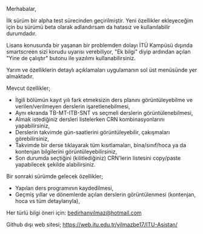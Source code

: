 Merhabalar,

İlk sürüm bir alpha test sürecinden geçirilmiştir. Yeni özellikler ekleyeceğim için bu sürümü beta olarak adlandırsam da hatasız ve kullanılabilir durumdadır. 

Lisans konusunda bir yaşanan bir problemden dolayı İTÜ Kampüsü dışında smartscreen sizi korudu uyarısı verebiliyor, "Ek bilgi" diyip ardından açılan "Yine de çalıştır" butonu ile yazılımı kullanabilirsiniz.


Yarım ve özelliklerin detaylı açıklamaları uygulamanın sol üst menüsünde yer almaktadır.

Mevcut özellikler;

- İlgili bölümün kayıt yılı fark etmeksizin ders planını görüntüleyebilme ve verilen/verilmeyen derslerin işaretlenebilmesi,
- Aynı ekranda TB-MT-ITB-SNT vs seçmeli derslerin görüntülenebilmesi,
- Almak istediğiniz dersleri listelerken CRN kombinasyonlarını yapabilirsiniz, 
- Derslerin takvimde gün-saatlerini görüntüleyebilir, çakışmaları görebilirsiniz,
- Takvimde bir derse tıklayarak tüm kısıtlamaları, bina/sınıf/hoca ya da kontenjan bilgilerini görüntüleyebilirsiniz,
- Son durumda seçtiğini (kilitlediğiniz) CRN'lerin listesini copy/paste yapabilecek şekilde alabilirsiniz.   

Bir sonraki sürümde gelecek özellikler;
- Yapılan ders programının kaydedilmesi,
- Geçmiş yıllar ve dönemlerde açılan derslerin görüntülenmesi (kontenjan, hoca vs tüm detaylarıyla),

Her türlü bilgi öneri için: bedirhanyilmaz@hotmail.com 

Github dışı web sitesi; https://web.itu.edu.tr/yilmazbe17/ITU-Asistan/


